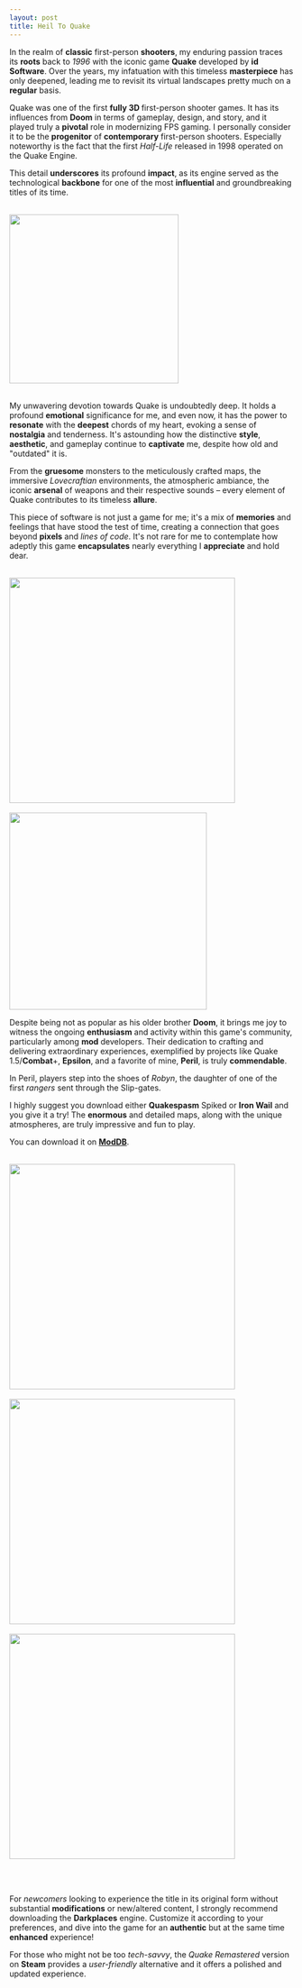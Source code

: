 ```yaml
---
layout: post
title: Heil To Quake
---
```


In the realm of <b>classic</b> first-person <b>shooters</b>, my enduring passion traces its <b>roots</b> back to <i>1996</i> with the iconic game <b>Quake</b> developed by <b>id Software</b>. Over the years, my infatuation with this timeless <b>masterpiece</b> has only deepened, leading me to revisit its virtual landscapes pretty much on a <b>regular</b> basis. 

Quake was one of the first <b>fully 3D </b>first-person shooter games. It has its influences from <b>Doom</b> in terms of gameplay, design, and story, and it played truly a <b>pivotal</b> role in modernizing FPS gaming. 
I personally consider it to be the <b>progenitor</b> of <b>contemporary</b> first-person shooters. Especially noteworthy is the fact that the first <i>Half-Life</i> released in 1998 operated on the Quake Engine. 

This detail <b>underscores</b> its profound <b>impact</b>, as its engine served as the technological <b>backbone</b> for one of the most <b>influential</b> and groundbreaking titles of its time.

<br>
<img src="https://jovial-platypus-b91c44.netlify.app/egs_quake_idsoftwarenightdivestudios_s1_2560x1440-b31ed6ea4d89261b0556846ffd842d67.jpeg" height="300">
<br><br>

My unwavering devotion towards Quake is undoubtedly deep. It holds a profound <b>emotional</b> significance for me, and even now, it has the power to <b>resonate</b> with the <b>deepest</b> chords of my heart, evoking a sense of <b>nostalgia</b> and tenderness. It's astounding how the distinctive <b>style</b>, <b>aesthetic</b>, and gameplay continue to <b>captivate</b> me, despite how old and "outdated" it is. 

From the <b>gruesome</b> monsters to the meticulously crafted maps, the immersive <i>Lovecraftian</i> environments, the atmospheric ambiance, the iconic <b>arsenal</b> of weapons and their respective sounds – every element of Quake contributes to its timeless <b>allure</b>. 

This piece of software is not just a game for me; it's a mix of <b>memories</b> and feelings that have stood the test of time, creating a connection that goes beyond <b>pixels</b> and <i>lines of code</i>. 
It's not rare for me to contemplate how adeptly this game <b>encapsulates</b> nearly everything I <b>appreciate</b> and hold dear.

<br>
<img src="https://jovial-platypus-b91c44.netlify.app/f01724fb3ebdd7e7c3193cdd4cefa31f.jpg" height="400">
<br><br>
<img src="https://rainbow-meerkat-81b5a9.netlify.app/quake_reloaded__the_monsters_by_hellraptorstudios_dgah7pf-fullview.jpg" height="350">
<br>

Despite being not as popular as his older brother <b>Doom</b>, it brings me joy to witness the ongoing <b>enthusiasm</b> and activity within this game's community, particularly among <b>mod</b> developers. Their dedication to crafting and delivering extraordinary experiences, exemplified by projects like Quake 1.5/<b>Combat</b>+, <b>Epsilon</b>, and a favorite of mine, <b>Peril</b>, is truly <b>commendable</b>. 

In Peril, players step into the shoes of <i>Robyn</i>, the daughter of one of the first <i>rangers</i> sent through the Slip-gates. 

I highly suggest you download either <b>Quakespasm</b> Spiked or <b>Iron Wail</b> and you give it a try! The <b>enormous</b> and detailed maps, along with the unique atmospheres, are truly impressive and fun to play. 

You can download it on <b><a href="https://www.moddb.com/mods/peril">ModDB</a></b>.
<br><br>

<img src="https://rainbow-meerkat-81b5a9.netlify.app/prison_2023-11-11_18-41-14.png" height="400">
<br>
<br>
<img src="https://rainbow-meerkat-81b5a9.netlify.app/start_2023-11-12_21-58-29.png" height="400"><br>
<br>
<img src="https://rainbow-meerkat-81b5a9.netlify.app/lava_2023-11-12_15-08-54.png" height="400">

<br><br>

For <i>newcomers</i> looking to experience the title in its original form without substantial <b>modifications</b> or new/altered content, I strongly recommend downloading the <b>Darkplaces</b> engine. Customize it according to your preferences, and dive into the game for an <b>authentic</b> but at the same time <b>enhanced</b> experience! 

For those who might not be too <i>tech-savvy</i>, the <i>Quake Remastered</i> version on <b>Steam</b> provides a <i>user-friendly</i> alternative and it offers a polished and updated experience.

